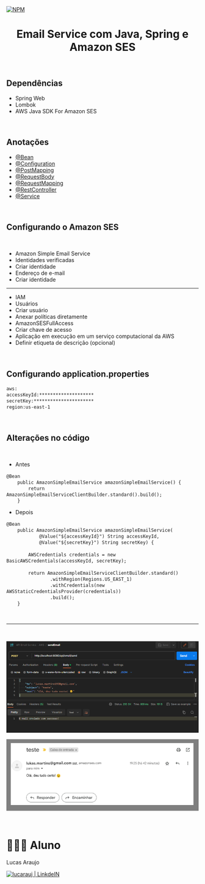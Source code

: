 [![NPM](https://img.shields.io/npm/l/react)](https://github.com/lucarauj/Email-Service-com-Java-Spring/blob/main/LICENSE)

<h1 align="center">Email Service com Java, Spring e Amazon SES</h1>

<br>

## Dependências

- Spring Web
- Lombok
- AWS Java SDK For Amazon SES

<br>

## Anotações

- [@Bean](https://github.com/lucarauj/Anotacoes-Spring-Framework)
- [@Configuration](https://github.com/lucarauj/Anotacoes-Spring-Framework)
- [@PostMapping](https://github.com/lucarauj/Anotacoes-Spring-Framework)
- [@RequestBody](https://github.com/lucarauj/Anotacoes-Spring-Framework)
- [@RequestMapping](https://github.com/lucarauj/Anotacoes-Spring-Framework)
- [@RestController](https://github.com/lucarauj/Anotacoes-Spring-Framework)
- [@Service](https://github.com/lucarauj/Anotacoes-Spring-Framework)

<br>

## Configurando o Amazon SES

<br>

- Amazon Simple Email Service
- Identidades verificadas
- Criar identidade
- Endereço de e-mail
- Criar identidade

<hr>

- IAM
- Usuários
- Criar usuário
- Anexar políticas diretamente
- AmazonSESFullAccess
- Criar chave de acesso
- Aplicação em execução em um serviço computacional da AWS
- Definir etiqueta de descrição (opcional)

<br>

## Configurando application.properties

```
aws:
accessKeyId:********************
secretKey:**********************
region:us-east-1
```

<br>

## Alterações no código

<br>

- Antes
```
@Bean
    public AmazonSimpleEmailService amazonSimpleEmailService() {
        return AmazonSimpleEmailServiceClientBuilder.standard().build();
    }
```
- Depois
```
@Bean
    public AmazonSimpleEmailService amazonSimpleEmailService(
            @Value("${accessKeyId}") String accessKeyId,
            @Value("${secretKey}") String secretKey) {

        AWSCredentials credentials = new BasicAWSCredentials(accessKeyId, secretKey);

        return AmazonSimpleEmailServiceClientBuilder.standard()
                .withRegion(Regions.US_EAST_1)
                .withCredentials(new AWSStaticCredentialsProvider(credentials))
                .build();
    }
```

<br>
<hr>
<br>

<p align="left"><img width="800px" src="https://github.com/lucarauj/Email-Service-com-Java-Spring/blob/main/images/Postman.png" /></p>
<p align="left"><img width="600px" src="https://github.com/lucarauj/Email-Service-com-Java-Spring/blob/main/images/Gmail.png" /></p>

<br>

# 👨🏼‍🎓 Aluno

Lucas Araujo

<a href="https://www.linkedin.com/in/lucarauj"><img alt="lucarauj | LinkdeIN" width="40px" src="https://user-images.githubusercontent.com/43545812/144035037-0f415fc7-9f96-4517-a370-ccc6e78a714b.png" /></a>
